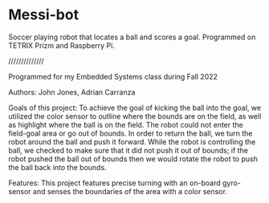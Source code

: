 # Messi-bot
Soccer playing robot that locates a ball and scores a goal. Programmed on TETRIX Prizm and Raspberry Pi.

//////////////

Programmed for my Embedded Systems class during Fall 2022

Authors: John Jones, Adrian Carranza

Goals of this project: To achieve the goal of kicking the ball into the goal, we utilized the color sensor to
outline where the bounds are on the field, as well as highlight where the ball is on the
field. The robot could not enter the field-goal area or go out of bounds. In order to return
the ball, we turn the robot around the ball and push it forward. While the robot is
controlling the ball, we checked to make sure that it did not push it out of bounds; if the
robot pushed the ball out of bounds then we would rotate the robot to push the ball back
into the bounds.

Features: This project features precise turning with an on-board gyro-sensor and senses the boundaries of the area
with a color sensor.
